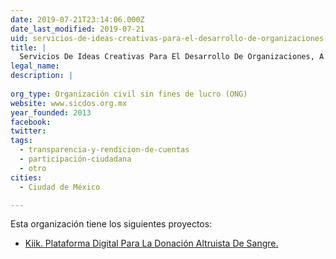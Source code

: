 ```yaml
---
date: 2019-07-21T23:14:06.000Z
date_last_modified: 2019-07-21
uid: servicios-de-ideas-creativas-para-el-desarrollo-de-organizaciones-a-c
title: |
  Servicios De Ideas Creativas Para El Desarrollo De Organizaciones, A.C.
legal_name: 
description: |
  
org_type: Organización civil sin fines de lucro (ONG)
website: www.sicdos.org.mx
year_founded: 2013
facebook: 
twitter: 
tags:
  - transparencia-y-rendicion-de-cuentas
  - participación-ciudadana
  - otro
cities: 
  - Ciudad de México

---
```


Esta organización tiene los siguientes proyectos:

- [Kiik. Plataforma Digital Para La Donación Altruista De Sangre.](/proyectos/kiik-plataforma-digital-para-la-donacion-altruista-de-sangre)
